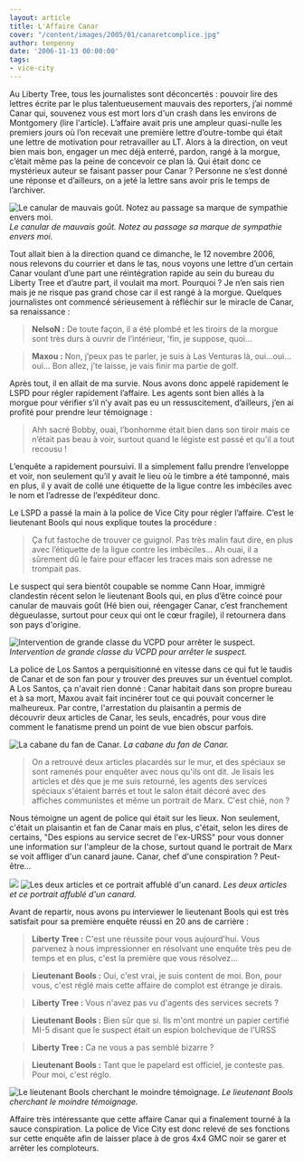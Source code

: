 ```yaml
---
layout: article
title: L'Affaire Canar
cover: "/content/images/2005/01/canaretcomplice.jpg"
author: tenpenny
date: '2006-11-13 00:00:00'
tags:
- vice-city
---
```


Au Liberty Tree, tous les journalistes sont déconcertés&nbsp;: pouvoir lire des lettres écrite par le plus talentueusement mauvais des reporters, j’ai nommé Canar qui, souvenez vous est mort lors d'un crash dans les environs de Montgomery (lire l'article). L’affaire avait pris&nbsp;une ampleur quasi-nulle les premiers jours où l’on recevait une première lettre d’outre-tombe qui était une lettre de motivation pour retravailler au LT. Alors à la direction, on veut bien mais bon, engager un mec déjà enterré, pardon, rangé à la morgue, c’était même pas la peine de concevoir ce plan là. Qui était donc ce mystérieux auteur se faisant passer pour Canar&nbsp;? Personne ne s’est&nbsp;donné une réponse et d’ailleurs, on a jeté la lettre sans avoir pris le temps de l’archiver.

![Le canular de mauvais goût. Notez au passage sa marque de sympathie envers moi.](/content/images/2005/01/lettre_canar.jpg)
_Le canular de mauvais goût. Notez au passage sa marque de sympathie envers moi._

Tout allait bien à la direction quand ce dimanche, le 12 novembre 2006, nous relevons du courrier et dans le tas, nous voyons une lettre d’un certain Canar voulant d’une part une réintégration rapide au sein du bureau du Liberty Tree et d’autre part, il voulait ma mort. Pourquoi&nbsp;? Je n’en sais rien mais je ne risque&nbsp;pas grand chose&nbsp;car il est rangé à la morgue. Quelques journalistes ont commencé sérieusement à réfléchir sur le miracle de Canar, sa renaissance&nbsp;:

> **NelsoN&nbsp;:** De toute façon, il a été plombé et les tiroirs de la morgue sont très durs à ouvrir de l’intérieur, 'fin, je suppose, quoi…

> **Maxou&nbsp;:** Non, j’peux pas te parler, je suis à Las Venturas là, oui…oui…oui… Bon allez, j’te laisse, je vais finir ma partie de golf.

Après tout, il en allait de ma survie. Nous avons donc appelé rapidement le LSPD pour régler rapidement l’affaire. Les agents sont bien allés à la morgue pour vérifier s’il n’y avait pas eu un ressuscitement, d’ailleurs, j’en ai profité pour prendre leur témoignage&nbsp;:

> Ahh sacré Bobby, ouai, l’bonhomme était bien dans son tiroir mais ce n’était pas beau à voir, surtout quand le légiste est passé et qu’il a tout recousu&nbsp;!

L’enquête a rapidement poursuivi. Il a simplement fallu prendre l’enveloppe et voir, non seulement qu’il y avait le lieu où le timbre a été tamponné, mais en plus, il y avait de collé une étiquette de la ligue contre les imbéciles avec le nom et l’adresse de l’expéditeur donc.

Le LSPD a passé la main à la police de Vice City pour régler l’affaire. C’est le lieutenant Bools qui nous explique toutes la procédure&nbsp;:

> Ça&nbsp;fut fastoche de trouver ce guignol. Pas très malin faut dire, en plus avec l’étiquette de la ligue contre les imbéciles… Ah ouai, il a sûrement dû le faire pour effacer les traces mais son adresse ne trompait pas.

Le suspect qui sera bientôt coupable se nomme Cann Hoar, immigré clandestin récent selon le lieutenant Bools qui, en plus d’être coincé pour canular de mauvais goût (Hé bien oui, réengager Canar, c’est franchement dégueulasse, surtout pour ceux qui ont le cœur fragile), il retournera dans son pays d'origine.

![Intervention de grande classe du VCPD pour arrêter le suspect.](/content/images/2005/01/interventionswat.jpg)
_Intervention de grande classe du VCPD pour arrêter le suspect._

La police de Los Santos a perquisitionné en vitesse dans ce qui fut le taudis de Canar et de son fan&nbsp;pour y trouver des preuves sur un éventuel complot. A Los Santos, ça n'avait rien donné : Canar habitait dans son propre bureau et à sa mort, Maxou avait fait incinérer tout ce qui pouvait concerner le malheureux. Par contre, l'arrestation du plaisantin a permis de découvrir&nbsp;deux articles de Canar, les seuls, encadrés, pour vous dire comment le fanatisme prend un point de vue bien obscur parfois.

![La cabane du fan de Canar.](/content/images/2005/01/planque_coco.jpg)
_La cabane du fan de Canar._

> On a retrouvé&nbsp;deux articles placardés sur le mur, et&nbsp;des spéciaux&nbsp;se sont&nbsp;ramenés pour enquêter avec nous qu'ils ont dit. Je lisais les articles&nbsp;et dès que je me suis retourné, les agents des services spéciaux s'étaient barrés et tout le salon était décoré avec des affiches communistes et même un portrait de Marx. C'est chié, non ?

Nous témoigne un agent de police qui était sur les lieux. Non seulement, c'était un plaisantin et fan de Canar mais en plus, c'était, selon les dires de certains, "Des espions au service secret de l'ex-URSS" pour vous donner une information sur l'ampleur de la chose, surtout quand le portrait de Marx se voit affliger d'un canard jaune. Canar, chef d'une conspiration ? Peut-être...

![](/content/images/2005/01/articlecanar1.jpg)
![Les deux articles et ce portrait affublé d'un canard.](/content/images/2005/01/articlecanar2.jpg)
_Les deux articles et ce portrait affublé d'un canard._

Avant de repartir, nous avons pu interviewer le lieutenant Bools qui est très satisfait pour sa première enquête réussi en 20 ans de carrière :

> **Liberty Tree :** C'est une réussite pour vous aujourd'hui. Vous parvenez à nous impressionner en résolvant une enquête très peu de temps et en plus, c'est la première que vous résolvez...

> **Lieutenant Bools :** Oui, c'est vrai, je suis content de moi. Bon, pour vous, c'est réglé mais cette affaire de complot est étrange je dirais.

> **Liberty Tree :** Vous n'avez pas vu d'agents des services secrets ?

> **Lieutenant Bools :** Bien sûr que si. Ils m'ont montré un papier certifié MI-5 disant que le suspect était un espion bolchevique de l'URSS

> **Liberty Tree :** Ca ne vous a pas semblé bizarre ?

> **Lieutenant Bools :** Tant que le papelard est officiel, je conteste pas. Pour moi, c'est réglo.

![Le lieutenant Bools cherchant le moindre témoignage.](/content/images/2005/01/bools.jpg)
_Le lieutenant Bools cherchant le moindre témoignage._

Affaire très intéressante que cette affaire Canar qui a finalement tourné à la sauce conspiration. La police de Vice City est donc relevé de ses fonctions sur cette enquête afin de laisser place à de gros 4x4 GMC noir se garer et arrêter les comploteurs.